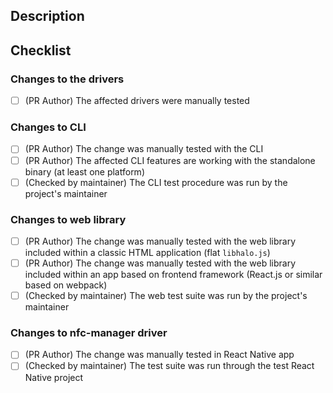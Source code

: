 ## Description
<!-- Thanks for contributing to LibHaLo! Please provide a short description of your PR. -->


## Checklist

<!-- Please check the applicable checkboxes. Please do not edit the contents of the checklist. -->

### Changes to the drivers

<!-- If drivers/ subdirectory was modified. -->
* [ ] (PR Author) The affected drivers were manually tested

### Changes to CLI

<!-- If cli/ directory or pcsc driver was modified. -->
* [ ] (PR Author) The change was manually tested with the CLI
* [ ] (PR Author) The affected CLI features are working with the standalone binary (at least one platform)
* [ ] (Checked by maintainer) The CLI test procedure was run by the project's maintainer

### Changes to web library

<!-- If web/ subdirectory or credential/webnfc driver was modified. -->
* [ ] (PR Author) The change was manually tested with the web library included within a classic HTML application (flat `libhalo.js`)
* [ ] (PR Author) The change was manually tested with the web library included within an app based on frontend framework (React.js or similar based on webpack)
* [ ] (Checked by maintainer) The web test suite was run by the project's maintainer

### Changes to nfc-manager driver

<!-- If nfc-manager driver was modified. -->
* [ ] (PR Author) The change was manually tested in React Native app
* [ ] (Checked by maintainer) The test suite was run through the test React Native project
